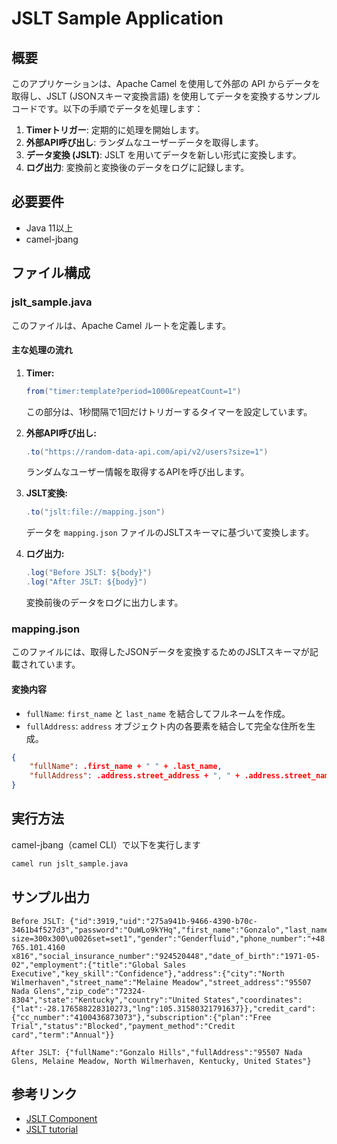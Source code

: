 
# JSLT Sample Application

## 概要

このアプリケーションは、Apache Camel を使用して外部の API からデータを取得し、JSLT (JSONスキーマ変換言語) を使用してデータを変換するサンプルコードです。以下の手順でデータを処理します：

1. **Timerトリガー**: 定期的に処理を開始します。
2. **外部API呼び出し**: ランダムなユーザーデータを取得します。
3. **データ変換 (JSLT)**: JSLT を用いてデータを新しい形式に変換します。
4. **ログ出力**: 変換前と変換後のデータをログに記録します。

## 必要要件

- Java 11以上
- camel-jbang

## ファイル構成

### jslt_sample.java

このファイルは、Apache Camel ルートを定義します。

#### 主な処理の流れ

1. **Timer:**

   ```java
   from("timer:template?period=1000&repeatCount=1")
   ```

   この部分は、1秒間隔で1回だけトリガーするタイマーを設定しています。

2. **外部API呼び出し:**

   ```java
   .to("https://random-data-api.com/api/v2/users?size=1")
   ```

   ランダムなユーザー情報を取得するAPIを呼び出します。

3. **JSLT変換:**

   ```java
   .to("jslt:file://mapping.json")
   ```

   データを `mapping.json` ファイルのJSLTスキーマに基づいて変換します。

4. **ログ出力:**

   ```java
   .log("Before JSLT: ${body}")
   .log("After JSLT: ${body}")
   ```

   変換前後のデータをログに出力します。

### mapping.json

このファイルには、取得したJSONデータを変換するためのJSLTスキーマが記載されています。

#### 変換内容

- `fullName`: `first_name` と `last_name` を結合してフルネームを作成。
- `fullAddress`: `address` オブジェクト内の各要素を結合して完全な住所を生成。

```json
{
    "fullName": .first_name + " " + .last_name,
    "fullAddress": .address.street_address + ", " + .address.street_name + ", " + .address.city + ", " + .address.state + ", " + .address.country
}
```

## 実行方法

camel-jbang（camel CLI）で以下を実行します

```bash
camel run jslt_sample.java
```

## サンプル出力

```log
Before JSLT: {"id":3919,"uid":"275a941b-9466-4390-b70c-3461b4f527d3","password":"OuWLo9kYHq","first_name":"Gonzalo","last_name":"Hills","username":"gonzalo.hills","email":"gonzalo.hills@email.com","avatar":"https://robohash.org/repudiandaeautemillum.png?size=300x300\u0026set=set1","gender":"Genderfluid","phone_number":"+48 765.101.4160 x816","social_insurance_number":"924520448","date_of_birth":"1971-05-02","employment":{"title":"Global Sales Executive","key_skill":"Confidence"},"address":{"city":"North Wilmerhaven","street_name":"Melaine Meadow","street_address":"95507 Nada Glens","zip_code":"72324-8304","state":"Kentucky","country":"United States","coordinates":{"lat":-28.176588228310273,"lng":105.31580321791637}},"credit_card":{"cc_number":"4100436873073"},"subscription":{"plan":"Free Trial","status":"Blocked","payment_method":"Credit card","term":"Annual"}}

After JSLT: {"fullName":"Gonzalo Hills","fullAddress":"95507 Nada Glens, Melaine Meadow, North Wilmerhaven, Kentucky, United States"}
```

## 参考リンク

- [JSLT Component](https://camel.apache.org/components/4.8.x/jslt-component.html)
- [JSLT tutorial](https://github.com/schibsted/jslt/blob/master/tutorial.md)
